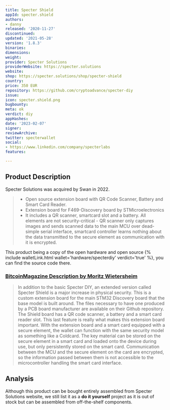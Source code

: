 ```yaml
---
title: Specter Shield
appId: specter.shield
authors:
- danny
released: '2020-11-27'
discontinued: 
updated: '2021-05-28'
version: '1.8.3'
binaries: 
dimensions: 
weight: 
provider: Specter Solutions
providerWebsite: https://specter.solutions
website: 
shop: https://specter.solutions/shop/specter-shield
country: 
price: 350 EUR
repository: https://github.com/cryptoadvance/specter-diy
issue: 
icon: specter.shield.png
bugbounty: 
meta: ok
verdict: diy
appHashes: 
date: '2023-02-07'
signer: 
reviewArchive: 
twitter: specterwallet
social:
- https://www.linkedin.com/company/specterlabs
features: 

---
```


## Product Description 

Specter Solutions was acquired by Swan in 2022. 

> - Open source extension board with QR Code Scanner, Battery and Smart Card Reader. 
> - Extension board for F469-Discovery board by STMicroelectronics
> - It includes a QR scanner, smartcard slot and a battery. All elements are not security-critical - QR scanner only captures images and sends scanned data to the main MCU over dead-simple serial interface, smartcard controller learns nothing about the data transmitted to the secure element as communication with it is encrypted.

This product being a copy of the open hardware and open source {% include walletLink.html wallet='hardware/specterdiy' verdict='true' %}, you can find the source code there.

### [BitcoinMagazine Description by Moritz Wietersheim](https://bitcoinmagazine.com/business/moritz-wietersheim-specter-bitcoin)

> In addition to the basic Specter DIY, an extended version called Specter Shield is a major increase in physical security. This is a custom extension board for the main STM32 Discovery board that the base model is built around. The files necessary to have one produced by a PCB board manufacturer are available on their Github repository. The Shield board has a QR code scanner, a battery and a smart card reader slot. This last feature is really what makes this extension board important. With the extension board and a smart card equipped with a secure element, the wallet can function with the same security model as something like a Coldcard. The key material can be stored on the secure element in a smart card and loaded onto the device during use, but only persistently stored on the smart card. Communication between the MCU and the secure element on the card are encrypted, so the information passed between them is not accessible to the microcontroller handling the smart card interface.

## Analysis 

Although this product can be bought entirely assembled from Specter Solutions website, we still list it as a **do it yourself** project as it is out of stock but can be assembled from off-the-shelf components.
